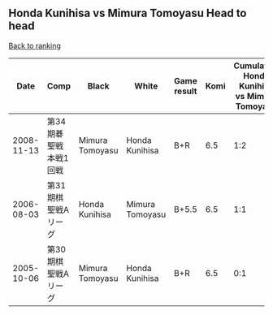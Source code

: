 ## Honda Kunihisa vs Mimura Tomoyasu Head to head

[Back to ranking](../../index.md)




| **Date** | **Comp** | **Black** | **White** | **Game result** | **Komi** | **Cumulative Honda Kunihisa vs Mimura Tomoyasu** | **Honda Kunihisa streak** | **Mimura Tomoyasu streak** | 
| --- | --- | --- | --- | --- | --- | --- | --- | --- |
| 2008-11-13 | 第34期碁聖戦本戦1回戦 | Mimura Tomoyasu | Honda Kunihisa | B+R | 6.5 | 1:2 | 0 | 1 | 
| 2006-08-03 | 第31期棋聖戦Aリーグ | Honda Kunihisa | Mimura Tomoyasu | B+5.5 | 6.5 | 1:1 | 1 | 0 | 
| 2005-10-06 | 第30期棋聖戦Aリーグ | Mimura Tomoyasu | Honda Kunihisa | B+R | 6.5 | 0:1 | 0 | 1 |




